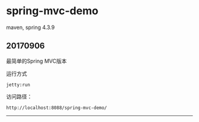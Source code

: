# spring-mvc-demo
maven, spring 4.3.9


20170906
----------
最简单的Spring MVC版本

运行方式

	jetty:run

访问路径：

	http://localhost:8088/spring-mvc-demo/



----------



